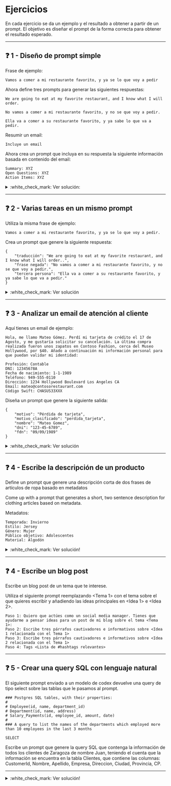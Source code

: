 # Ejercicios

En cada ejercicio se da un ejemplo y el resultado a obtener a partir de un prompt. El objetivo es diseñar el prompt de la forma correcta para obtener el resultado esperado.
___

## :question: 1 - Diseño de prompt simple

Frase de ejemplo:
```
Vamos a comer a mi restaurante favorito, y ya se lo que voy a pedir
```

Ahora define tres prompts para generar las siguientes respuestas:

```
We are going to eat at my favorite restaurant, and I know what I will order.
```

```
No vamos a comer a mi restaurante favorito, y no se que voy a pedir.
```

```
Ella va a comer a su restaurante favorito, y ya sabe lo que va a pedir.
```

Resumir un email:
```
Incluye un email 
```
Ahora crea un prompt que incluya en su respuesta la siguiente información basada en contenido del email:
```
Summary: XYZ
Open Questions: XYZ
Action Items: XYZ
```


<details>
  <summary>:white_check_mark: Ver solución:</summary>

* Traducción a inglés:
  ```
  Traduce la siguiente frase a inglés.
  
  Frase: Vamos a comer a mi restaurante favorito, y ya se lo que voy a pedir.
  
  Traducción a inglés:
  ```

* Niega la frase:
  ```
  Niega la siguiente frase.

  Frase: Vamos a comer a mi restaurante favorito, y ya se lo que voy a pedir.

  Frase Negada:
  ```

* Convierte a tercera persona
  ```
  Convierte la siguiente frase a tercera persona del singular, asumiendo que la persona es femenina.
  
  Frase: Vamos a comer a mi restaurante favorito, y ya se lo que voy a pedir.

  Frase convertida:
  ```

* Resumen de un email
  ```
  Quiero que resumas el siguiente email:
  [Resumen:]
  [Preguntas formuladas:]
  [Acciones propuestas:]
  
  Email: Incluye aquí un email.

  Email resumido:
  ```

</details>

___

## :question: 2 - Varias tareas en un mismo prompt

Utiliza la misma frase de ejemplo:
```
Vamos a comer a mi restaurante favorito, y ya se lo que voy a pedir.
```

Crea un prompt que genere la siguiente respuesta:
```
{
    "traducción": "We are going to eat at my favorite restaurant, and I know what I will order..",
    "frase negada": "No vamos a comer a mi restaurante favorito, y no se que voy a pedir.",
    "tercera persona": "Ella va a comer a su restaurante favorito, y ya sabe lo que va a pedir."
}
```
<details>
  <summary>:white_check_mark: Ver solución</summary>

```
A partir de la siguiente frase haz las siguientes tareas:
 
1. Traduce al inglés
2. Niega la frase
3. Convierte a tercera persona, asumiendo que la persona es femenina.
La respuesta debe ser un documento JSON. Una las claves "traducción", "frase negada" and "tercera persona" en el JSON. No hace falta incluir el texto original.

Sentence: Vamos a comer a mi restaurante favorito, y ya se lo que voy a pedir.
 
JSON:
```

</details>

___

## :question: 3 - Analizar un email de atención al cliente

Aquí tienes un email de ejemplo:

```
Hola, me llamo Mateo Gómez. Perdí mi tarjeta de crédito el 17 de Agosto, y me gustaría solicitar su cancelación. La última compra realizada fueron unos zapatos en Contoso Fashion, cerca del Museo Hollywood, por $40. Añado a continuación mi información personal para que puedan validar mi identidad:

Profesión: Contable
DNI: 12345678A
Fecha de nacimiento: 1-1-1989
Teléfono: 949-555-0110
Dirección: 1234 Hollywood Boulevard Los Angeles CA
Email: mateo@contosorestaurant.com
Código Swift: CHASUS33XXX
```

Diseña un prompt que genere la siguiente salida:
```
{
    "motivo": "Pérdida de tarjeta",
    "motivo_clasificado": "perdida_tarjeta",
    "nombre": "Mateo Gomez",
    "dni": "123-45-6789",
    "fdn": "09/09/1989"
}
```

<details>
  <summary>:white_check_mark: Ver solución</summary>

```
Este es un email de un cliente. Extrae la siguiente información:
  
- Razón de contacto:
- Razón de contacto clasificada (puede ser una de las siguientes "perdida_tarjeta","cierre_cuenta","cambio_direccion"):
- Nombre del cliente:
- DNI: 
- Fecha de nacimiento:
Extrae la información en un JSON con claves motivo, motivo_clasificado, nombre, dni, fdn. Para fdn utiliza formato DD/MM/AAAA

Email:
Hola, me llamo Mateo Gómez. Perdí mi tarjeta de crédito el 17 de Agosto, y me gustaría solicitar su cancelación. La última compra realizada fueron unos zapatos en Contoso Fashion, cerca del Museo Hollywood, por $40. Añado a continuación mi información personal para que puedan validar mi identidad:
Profesión: Contable
DNI: 12345678A
Fecha de nacimiento: 1-1-1989
Teléfono: 949-555-0110
Dirección: 1234 Hollywood Boulevard Los Angeles CA
Email: mateo@contosorestaurant.com
Código Swift: CHASUS33XXX

Resultado:
```

</details>

___

## :question: 4 - Escribe la descripción de un producto

Define un prompt que genere una descripción corta de dos frases de artículos de ropa basado en metadatos

Come up with a prompt that generates a short, two sentence description for clothing articles based on metadata.

Metadatos:
```
Temporada: Invierno
Estilo: Jersey
Género: Mujer
Público objetivo: Adolescentes
Material: Algodón
```

<details>
  <summary>:white_check_mark: Ver solución!</summary>

```
Escribe una descripción de dos lineas para este artículo de ropa. Hazla elocuente y llamativa.

Temporada: Invierno
Estilo: Jersey
Género: Mujer
Público objetivo: Adolescentes
Material: Algodón

Descripción:
```

</details>

___

## :question: 4 - Escribe un blog post

Escribe un blog post de un tema que te interese.

Utiliza el siguiente prompt reemplazando <Tema 1> con el tema sobre el que quieres escribir y añadiendo las ideas principales en <Idea 1> e <Idea 2>. 
```
Paso 1: Quiero que actúes como un social media manager. Tienes que ayudarme a pensar ideas para un post de mi blog sobre el tema <Tema 1>:
Paso 2: Escribe tres párrafos cautivadores e informativos sobre <Idea 1 relacionada con el Tema 1>
Paso 3: Escribe tres párrafos cautivadores e informativos sobre <Idea 2 relacionada con el Tema 1>
Paso 4: Tags <Lista de #hashtags relevantes>
```
___

## :question: 5 - Crear una query SQL con lenguaje natural

El siguiente prompt enviado a un modelo de codex devuelve una query de tipo select sobre las tablas que le pasamos al prompt.

```
### Postgres SQL tables, with their properties:
#
# Employee(id, name, department_id)
# Department(id, name, address)
# Salary_Payments(id, employee_id, amount, date)
#
### A query to list the names of the departments which employed more than 10 employees in the last 3 months

SELECT
```
Escribe un prompt que genere la query SQL que contenga la información de todos los clientes de Zaragoza de nombre Juan, teniendo el cuenta que la información se encuentra en la tabla Clientes, que contiene las columnas: CustomerId, Nombre, Apellido, Empresa, Direccion, Ciudad, Provincia, CP. 
___

<details>
  <summary>:white_check_mark: Ver solución!</summary>

```
Table Clientes, columns = [CustomerId, Nombre, Apellido, Empresa, Direccion, Ciudad, Provincia, CP]
Create a SQL query for all customers in Zaragoza named Juan 
query =

```

</details>
